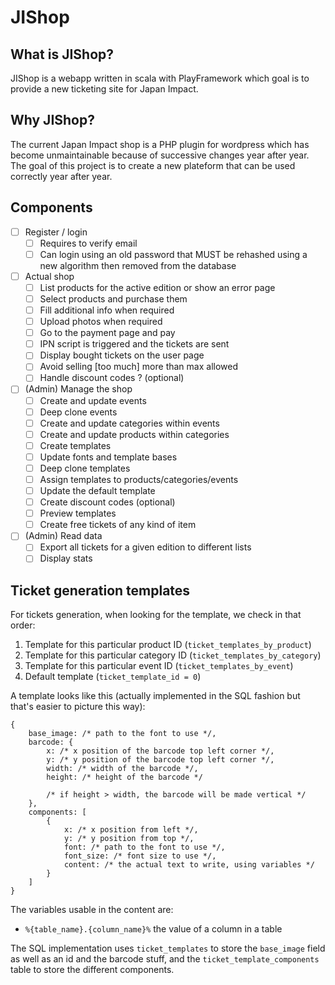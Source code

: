 JIShop
======

## What is JIShop?

JIShop is a webapp written in scala with PlayFramework which goal is to provide a new ticketing site for Japan Impact.

## Why JIShop?

The current Japan Impact shop is a PHP plugin for wordpress which has become unmaintainable because of successive changes year
after year. The goal of this project is to create a new plateform that can be used correctly year after year.

## Components

- [ ] Register / login
  -  [ ] Requires to verify email
  -  [ ] Can login using an old password that MUST be rehashed using a new algorithm then removed from the database
- [ ] Actual shop
  -  [ ] List products for the active edition or show an error page
  -  [ ] Select products and purchase them
  -  [ ] Fill additional info when required
  -  [ ] Upload photos when required
  -  [ ] Go to the payment page and pay
  -  [ ] IPN script is triggered and the tickets are sent
  -  [ ] Display bought tickets on the user page
  -  [ ] Avoid selling [too much] more than max allowed
  -  [ ] Handle discount codes ? (optional)
- [ ] (Admin) Manage the shop
  -  [ ] Create and update events
  -  [ ] Deep clone events
  -  [ ] Create and update categories within events
  -  [ ] Create and update products within categories
  -  [ ] Create templates
  -  [ ] Update fonts and template bases
  -  [ ] Deep clone templates
  -  [ ] Assign templates to products/categories/events
  -  [ ] Update the default template
  -  [ ] Create discount codes (optional)
  -  [ ] Preview templates
  -  [ ] Create free tickets of any kind of item
- [ ] (Admin) Read data
  -  [ ] Export all tickets for a given edition to different lists
  -  [ ] Display stats 

## Ticket generation templates

For tickets generation, when looking for the template, we check in that order:

1. Template for this particular product ID (`ticket_templates_by_product`)
1. Template for this particular category ID (`ticket_templates_by_category`)
1. Template for this particular event ID (`ticket_templates_by_event`)
1. Default template (`ticket_template_id = 0`)

A template looks like this (actually implemented in the SQL fashion but that's easier to picture this way):

    {
        base_image: /* path to the font to use */,
        barcode: {
            x: /* x position of the barcode top left corner */,
            y: /* y position of the barcode top left corner */,
            width: /* width of the barcode */,
            height: /* height of the barcode */
            
            /* if height > width, the barcode will be made vertical */
        },
        components: [
            {
                x: /* x position from left */,
                y: /* y position from top */,
                font: /* path to the font to use */,
                font_size: /* font size to use */,
                content: /* the actual text to write, using variables */   
            }
        ]
    }

The variables usable in the content are:

- `%{table_name}.{column_name}%` the value of a column in a table

The SQL implementation uses `ticket_templates` to store the `base_image` field as well as an id and the barcode stuff, and the
`ticket_template_components` table to store the different components.